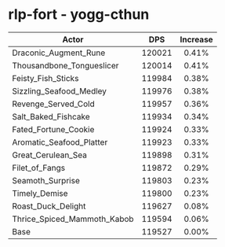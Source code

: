 # rlp-fort - yogg-cthun
| Actor | DPS | Increase |
|---|:---:|:---:|
|Draconic_Augment_Rune|120021|0.41%|
|Thousandbone_Tongueslicer|120014|0.41%|
|Feisty_Fish_Sticks|119984|0.38%|
|Sizzling_Seafood_Medley|119976|0.38%|
|Revenge_Served_Cold|119957|0.36%|
|Salt_Baked_Fishcake|119934|0.34%|
|Fated_Fortune_Cookie|119924|0.33%|
|Aromatic_Seafood_Platter|119923|0.33%|
|Great_Cerulean_Sea|119898|0.31%|
|Filet_of_Fangs|119872|0.29%|
|Seamoth_Surprise|119803|0.23%|
|Timely_Demise|119800|0.23%|
|Roast_Duck_Delight|119627|0.08%|
|Thrice_Spiced_Mammoth_Kabob|119594|0.06%|
|Base|119527|0.00%|
